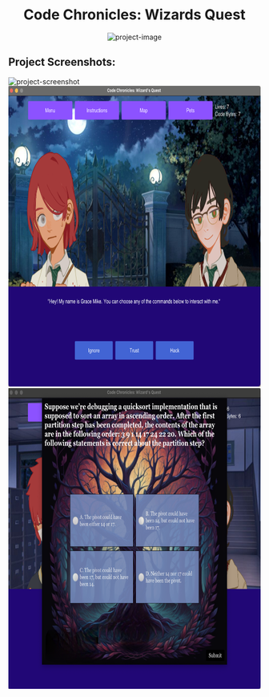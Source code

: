 <h1 align="center" id="title">Code Chronicles: Wizards Quest</h1>

<p align="center"><img src="https://socialify.git.ci/mahak-m/codeChronicles-Game/image?description=1&amp;descriptionEditable=An%20accessibility-friendly%20game%20that%20seamlessly%20integrates%20programming%20concepts%20with%20fun%2C%20immersive%20gameplay.&amp;language=1&amp;name=1&amp;owner=1&amp;pattern=Brick%20Wall&amp;theme=Dark" alt="project-image"></p>

<h2>Project Screenshots:</h2>

<img src="https://github.com/mahak-m/codeChronicles-Game/blob/8ed6141ae183e75923a064ea4f933f44b707a91d/Screenshot%202024-03-08%20at%2012.33.42%20PM.png" alt="project-screenshot" width="600" height="600/">

<img src="https://github.com/mahak-m/codeChronicles-Game/blob/8ed6141ae183e75923a064ea4f933f44b707a91d/Screenshot%202024-03-08%20at%2012.34.35%20PM.png" alt="project-screenshot" width="600" height="600/">

<img src="https://github.com/mahak-m/codeChronicles-Game/blob/8ed6141ae183e75923a064ea4f933f44b707a91d/Screenshot%202024-03-08%20at%2012.35.04%20PM.png" alt="project-screenshot" width="600" height="600/">
